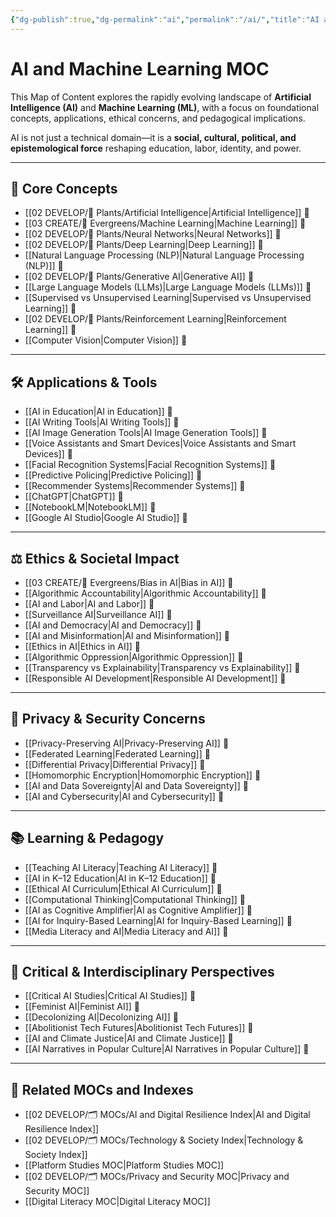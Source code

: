 ```yaml
---
{"dg-publish":true,"dg-permalink":"ai","permalink":"/ai/","title":"AI and Machine Learning MOC","tags":["moc","ai","machine-learning","digital-literacy","emerging-tech"],"created":"2025-07-17","updated":"2025-07-17"}
---
```



# AI and Machine Learning MOC

This Map of Content explores the rapidly evolving landscape of **Artificial Intelligence (AI)** and **Machine Learning (ML)**, with a focus on foundational concepts, applications, ethical concerns, and pedagogical implications.

AI is not just a technical domain—it is a **social, cultural, political, and epistemological force** reshaping education, labor, identity, and power.

---

## 🧠 Core Concepts

- [[02 DEVELOP/🌿 Plants/Artificial Intelligence\|Artificial Intelligence]] 🔹  
- [[03 CREATE/🌲 Evergreens/Machine Learning\|Machine Learning]] 🔹  
- [[02 DEVELOP/🌿 Plants/Neural Networks\|Neural Networks]] 🔹  
- [[02 DEVELOP/🌿 Plants/Deep Learning\|Deep Learning]] 🔹  
- [[Natural Language Processing (NLP)\|Natural Language Processing (NLP)]] 🔹  
- [[02 DEVELOP/🌿 Plants/Generative AI\|Generative AI]] 🔹  
- [[Large Language Models (LLMs)\|Large Language Models (LLMs)]] 🔹  
- [[Supervised vs Unsupervised Learning\|Supervised vs Unsupervised Learning]] 🔹  
- [[02 DEVELOP/🌿 Plants/Reinforcement Learning\|Reinforcement Learning]] 🔹  
- [[Computer Vision\|Computer Vision]] 🔹  

---

## 🛠️ Applications & Tools

- [[AI in Education\|AI in Education]] 🔸  
- [[AI Writing Tools\|AI Writing Tools]] 🔸  
- [[AI Image Generation Tools\|AI Image Generation Tools]] 🔸  
- [[Voice Assistants and Smart Devices\|Voice Assistants and Smart Devices]] 🔸  
- [[Facial Recognition Systems\|Facial Recognition Systems]] 🔸  
- [[Predictive Policing\|Predictive Policing]] 🔸  
- [[Recommender Systems\|Recommender Systems]] 🔸  
- [[ChatGPT\|ChatGPT]] 🔸  
- [[NotebookLM\|NotebookLM]] 🔸  
- [[Google AI Studio\|Google AI Studio]] 🔸  

---

## ⚖️ Ethics & Societal Impact

- [[03 CREATE/🌲 Evergreens/Bias in AI\|Bias in AI]] 🔸  
- [[Algorithmic Accountability\|Algorithmic Accountability]] 🔸  
- [[AI and Labor\|AI and Labor]] 🔸  
- [[Surveillance AI\|Surveillance AI]] 🔸  
- [[AI and Democracy\|AI and Democracy]] 🔸  
- [[AI and Misinformation\|AI and Misinformation]] 🔸  
- [[Ethics in AI\|Ethics in AI]] 🔹  
- [[Algorithmic Oppression\|Algorithmic Oppression]] 🔸  
- [[Transparency vs Explainability\|Transparency vs Explainability]] 🔸  
- [[Responsible AI Development\|Responsible AI Development]] 🔹  

---

## 🔐 Privacy & Security Concerns

- [[Privacy-Preserving AI\|Privacy-Preserving AI]] 🔸  
- [[Federated Learning\|Federated Learning]] 🔸  
- [[Differential Privacy\|Differential Privacy]] 🔸  
- [[Homomorphic Encryption\|Homomorphic Encryption]] 🔸  
- [[AI and Data Sovereignty\|AI and Data Sovereignty]] 🔸  
- [[AI and Cybersecurity\|AI and Cybersecurity]] 🔸  

---

## 📚 Learning & Pedagogy

- [[Teaching AI Literacy\|Teaching AI Literacy]] 🔹  
- [[AI in K–12 Education\|AI in K–12 Education]] 🔸  
- [[Ethical AI Curriculum\|Ethical AI Curriculum]] 🔸  
- [[Computational Thinking\|Computational Thinking]] 🔹  
- [[AI as Cognitive Amplifier\|AI as Cognitive Amplifier]] 🔸  
- [[AI for Inquiry-Based Learning\|AI for Inquiry-Based Learning]] 🔸  
- [[Media Literacy and AI\|Media Literacy and AI]] 🔹  

---

## 🧭 Critical & Interdisciplinary Perspectives

- [[Critical AI Studies\|Critical AI Studies]] 🔸  
- [[Feminist AI\|Feminist AI]] 🔸  
- [[Decolonizing AI\|Decolonizing AI]] 🔸  
- [[Abolitionist Tech Futures\|Abolitionist Tech Futures]] 🔸  
- [[AI and Climate Justice\|AI and Climate Justice]] 🔸  
- [[AI Narratives in Popular Culture\|AI Narratives in Popular Culture]] 🔹  

---

## 🔗 Related MOCs and Indexes

- [[02 DEVELOP/🗂️ MOCs/AI and Digital Resilience Index\|AI and Digital Resilience Index]]  
- [[02 DEVELOP/🗂️ MOCs/Technology & Society Index\|Technology & Society Index]]  
- [[Platform Studies MOC\|Platform Studies MOC]]  
- [[02 DEVELOP/🗂️ MOCs/Privacy and Security MOC\|Privacy and Security MOC]]  
- [[Digital Literacy MOC\|Digital Literacy MOC]]  
